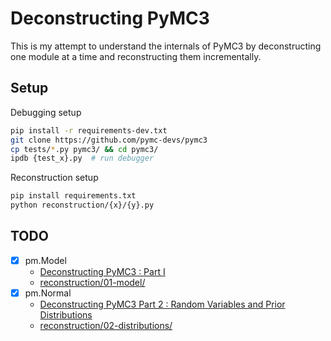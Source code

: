 # Deconstructing PyMC3

This is my attempt to understand the internals of PyMC3
by deconstructing one module at a time and reconstructing them incrementally.

## Setup

Debugging setup

```bash
pip install -r requirements-dev.txt
git clone https://github.com/pymc-devs/pymc3
cp tests/*.py pymc3/ && cd pymc3/
ipdb {test_x}.py  # run debugger
```

Reconstruction setup

```bash
pip install requirements.txt
python reconstruction/{x}/{y}.py
```

## TODO

- [x] pm.Model
  - [Deconstructing PyMC3 : Part I](http://antithesis.pub/pymc3/deconstruction/2019/11/06/deconstructing-pymc3-part-i.html)
  - [reconstruction/01-model/](reconstruction/01-model/)
- [x] pm.Normal
  - [Deconstructing PyMC3 Part 2 : Random Variables and Prior Distributions](http://antithesis.pub/pymc3/deconstruction/2019/11/22/deconstructing-pymc3-part-2.html)
  - [reconstruction/02-distributions/](reconstruction/02-distributions/)
